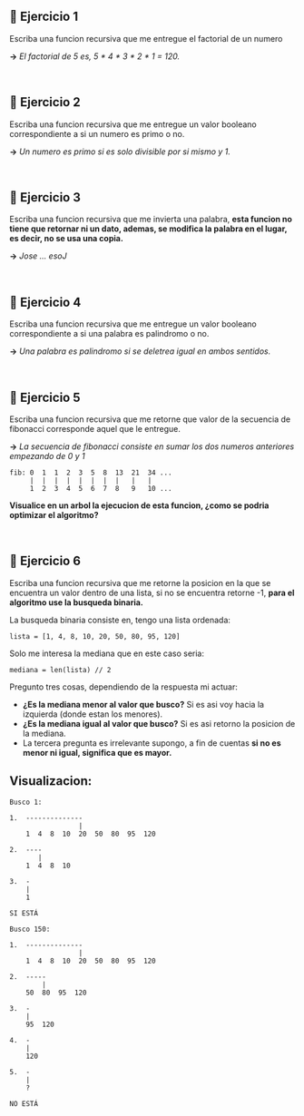 
## 🥑 **Ejercicio 1**

Escriba una funcion recursiva que me entregue el factorial de un numero

**->** _El factorial de 5 es, 5 * 4 * 3 * 2 * 1 = 120._

<br/>

## 🥑 **Ejercicio 2**

Escriba una funcion recursiva que me entregue un valor booleano correspondiente a si un numero es primo o no.

**->** _Un numero es primo si es solo divisible por si mismo y 1._

<br/>

## 🥑 **Ejercicio 3**

Escriba una funcion recursiva que me invierta una palabra, **esta funcion no tiene que retornar ni un dato, ademas, se modifica la palabra en el lugar, es decir, no se usa una copia.**

**->** _Jose ... esoJ_

<br/>

## 🥑 **Ejercicio 4**

Escriba una funcion recursiva que me entregue un valor booleano correspondiente a si una palabra es palindromo o no. 

**->** _Una palabra es palindromo si se deletrea igual en ambos sentidos._

<br/>

## 🥑 **Ejercicio 5**

Escriba una funcion recursiva que me retorne que valor de la secuencia de fibonacci corresponde aquel que le entregue.

**->** _La secuencia de fibonacci consiste en sumar los dos numeros anteriores empezando de 0 y 1_ 

```
fib: 0  1  1  2  3  5  8  13  21  34 ...
     |  |  |  |  |  |  |  |   |   |
     1  2  3  4  5  6  7  8   9   10 ...
```

**Visualice en un arbol la ejecucion de esta funcion, ¿como se podria optimizar el algoritmo?**
          
<br/>

## 🥑 **Ejercicio 6**

Escriba una funcion recursiva que me retorne la posicion en la que se encuentra un valor dentro de una lista, si no se encuentra retorne -1, **para el algoritmo use la busqueda binaria.**

La busqueda binaria consiste en, tengo una lista ordenada:

```
lista = [1, 4, 8, 10, 20, 50, 80, 95, 120]
```

Solo me interesa la mediana que en este caso seria:

```
mediana = len(lista) // 2
```

Pregunto tres cosas, dependiendo de la respuesta mi actuar:
* **¿Es la mediana menor al valor que busco?** Si es asi voy hacia la izquierda (donde estan los menores).
* **¿Es la mediana igual al valor que busco?** Si es asi retorno la posicion de la mediana.  
* La tercera pregunta es irrelevante supongo, a fin de cuentas **si no es menor ni igual, significa que es mayor.**

## Visualizacion:

```
Busco 1:
    
1.  --------------
                 |
    1  4  8  10  20  50  80  95  120

2.  ----
       |
    1  4  8  10

3.  -
    |
    1

SI ESTÁ

Busco 150:

1.  --------------
                 |
    1  4  8  10  20  50  80  95  120   

2.  -----
        |
    50  80  95  120

3.  -
    |    
    95  120

4.  -
    |    
    120

5.  -
    |
    ?

NO ESTÁ
```

